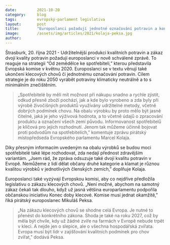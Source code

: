 ```yaml
---
date:         2021-10-20
category:     blog
tags:         evropský-parlament legislativa
layout:       post
title:        "Europoslanci požadují jednotné označování potravin a konec klecových chovů"
image:        /assets/img/articles/2021/kolaja-peksa.jpg
author:       
---
```


Štrasburk, 20. října 2021 - Udržitelnější produkci kvalitních potravin a zákaz dvojí kvality potravin požadují europoslanci v nově schválené zprávě. To reaguje na strategii “Od zemědělce ke spotřebiteli,” kterou představila Evropská komise v květnu 2020. Europoslanci se v textu věnují také ukončení klecových chovů či jednotnému označování potravin. Cílem strategie je do roku 2050 vyrábět potraviny klimaticky neutrálně a to s minimálním znečištěním.  

> „Spotřebitelé by měli mít možnost při nákupu snadno a rychle zjistit, odkud přesně zboží pochází, jak a kde bylo vyrobeno a zda byly při výrobě živočišných produktů využívány udržitelné metody, včetně dobrých podmínek chovu. Na obalu výrobku by proto mělo být jasně čitelné, jaká je jeho výživová hodnota, a to včetně údajů o zpracování produktu a označení všech zemí původu. Informovanost spotřebitelů je klíčová pro jejich rozhodnutí. Jenom tak můžeme účinně bojovat proti podvodům na spotřebitelích,” komentuje zprávu  pirátský místopředseda Evropského parlamentu Marcel Kolaja.

Díky přesným informacím uvedeným na obalu výrobků se budou moci spotřebitelé také lépe rozhodovat, zda nedají přednost zdravějším variantám. „Jsem rád, že zpráva odsuzuje také dvojí kvalitu potravin v Evropě. Nemůžeme z lidí dělat občany druhé kategorie a klamat je různou kvalitou výrobků v jednotlivých členských zemích,” doplňuje Kolaja.

Europoslanci také vyzývají Evropskou komisi, aby co nejdříve předložila legislativu o zákazu klecových chovů. „Není možné, abychom na samotný zákaz čekali tak dlouho, když už jasná většina europarlamentu podpořila občanskou iniciativu Konec doby klecové. Komise musí jednat okamžitě," říká pirátský europoslanec Mikuláš Peksa.

> „Na zákazu klecových chovů se shodne celá Evropa. Je nutné to přenést do konkrétního zákona. Shoda je také na roku 2027, což by měla být chvíle, kdy už žádné zvíře na farmách v Evropě nebude trpět v kleci. A nejde jen o slepice, ale o všechna hospodářská zvířata. Evropa musí být lídr v zajišťování kvalitních podmínek pro chov zvířat," dodává Peksa.
